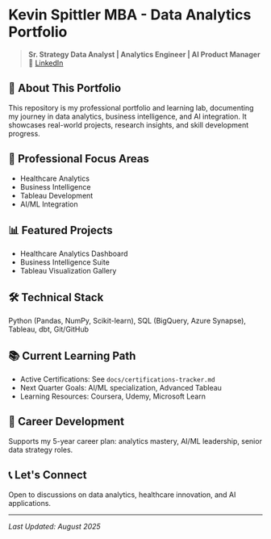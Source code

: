 # Kevin Spittler MBA - Data Analytics Portfolio

> **Sr. Strategy Data Analyst | Analytics Engineer | AI Product Manager**  
> 🔗 [LinkedIn](https://www.linkedin.com/in/kevinspittlermba)

## 🎯 About This Portfolio

This repository is my professional portfolio and learning lab, documenting my journey in data analytics, business intelligence, and AI integration. It showcases real-world projects, research insights, and skill development progress.

## 🧠 Professional Focus Areas
- Healthcare Analytics
- Business Intelligence
- Tableau Development
- AI/ML Integration

## 📊 Featured Projects
- Healthcare Analytics Dashboard
- Business Intelligence Suite
- Tableau Visualization Gallery

## 🛠️ Technical Stack
Python (Pandas, NumPy, Scikit-learn), SQL (BigQuery, Azure Synapse), Tableau, dbt, Git/GitHub

## 📚 Current Learning Path
- Active Certifications: See `docs/certifications-tracker.md`
- Next Quarter Goals: AI/ML specialization, Advanced Tableau
- Learning Resources: Coursera, Udemy, Microsoft Learn

## 🎯 Career Development
Supports my 5-year career plan: analytics mastery, AI/ML leadership, senior data strategy roles.

## 📞 Let's Connect
Open to discussions on data analytics, healthcare innovation, and AI applications.

---
*Last Updated: August 2025*